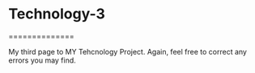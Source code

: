 # Technology-3
==============

My third page to MY Tehcnology Project.
Again, feel free to correct any errors you may find.
